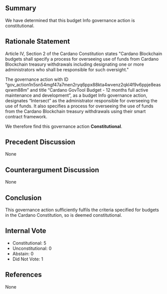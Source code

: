 ## Summary
We have determined that this budget Info governance action is constitutional.

## Rationale Statement
Article IV, Section 2 of the Cardano Constitution states "Cardano Blockchain budgets shall specify a process for overseeing use of funds from Cardano Blockchain treasury withdrawals including designating one or more administrators who shall be responsible for such oversight."

The governance action with ID “gov_action1n5sn54mgf47a7men2ryq6ppx88kta4wvenz2qkl4f9v6ppje8easqxwm88m” and title “Cardano GovTool Budget - 12 months full active maintenance and development”, as a budget Info governance action, designates “Intersect” as the administrator responsible for overseeing the use of funds. It also specifies a process for overseeing the use of funds from the Cardano Blockchain treasury withdrawals using their smart contract framework.

We therefore find this governance action **Constitutional**.

## Precedent Discussion
None

## Counterargument Discussion
None

## Conclusion
This governance action sufficiently fulfils the criteria specified for budgets in the Cardano Constitution, so is deemed constitutional.

## Internal Vote
- Constitutional: 5
- Unconstitutional: 0
- Abstain: 0
- Did Not Vote: 1

## References
None